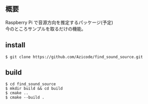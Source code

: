 ## 概要
Raspberry Pi で音源方向を推定するパッケージ(予定)  
今のところサンプルを取るだけの機能。

## install
```shell
$ git clone https://github.com/Azicode/find_sound_source.git
```

## build
```shell
$ cd find_sound_source
$ mkdir build && cd build
$ cmake ..
$ cmake --build .
```
